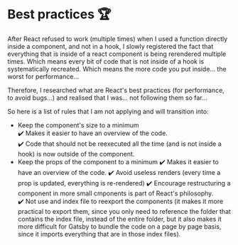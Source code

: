 # Best practices 🏆

After React refused to work (multiple times) when I used a function directly inside a component, and not in a hook, I slowly registered the fact that everything that is inside of a react component is being rerendered multiple times. Which means every bit of code that is not inside of a hook is systematically recreated. Which means the more code you put inside... the worst for performance...

Therefore, I researched what are React's best practices (for performance, to avoid bugs...) and realised that I was... not following them so far...

So here is a list of rules that I am not applying and will transition into:

- Keep the component's size to a minimum  
  ✔️ Makes it easier to have an overview of the code.  
  ✔️ Code that should not be reexecuted all the time (and is not inside a hook) is now outside of the component.
- Keep the props of the component to a minimum
  ✔️ Makes it easier to have an overview of the code.
  ✔️ Avoid useless renders (every time a prop is updated, everything is re-rendered)
  ✔️ Encourage restructuring a component in more small cmponents is part of React's philosophy.  
  ✔️ Not use and index file to reexport the components (it makes it more practical to export them, since you only need to reference the folder that contains the index file, instead of the entire folder, but it also makes it more difficult for Gatsby to bundle the code on a page by page basis, since it imports everything that are in those index files).
